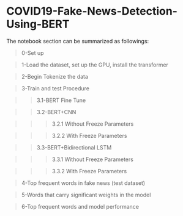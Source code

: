 # COVID19-Fake-News-Detection-Using-BERT
The notebook section can be summarized as followings:

>0-Set up

>1-Load the dataset, set up the GPU, install the transformer

>2-Begin Tokenize the data

>3-Train and test Procedure

>>3.1-BERT Fine Tune

>>3.2-BERT+CNN

>>> 3.2.1 Without Freeze Parameters

>>> 3.2.2 With Freeze Parameters

>>3.3-BERT+Bidirectional LSTM
  
>>>3.3.1 Without Freeze Parameters

>>>3.3.2 With Freeze Parameters
  
>4-Top frequent words in fake news (test dataset)

>5-Words that carry significant weights in the model

>6-Top frequent words and model performance
